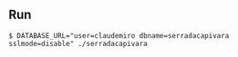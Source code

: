 ## Run ##

```console
$ DATABASE_URL="user=claudemiro dbname=serradacapivara sslmode=disable" ./serradacapivara
```
